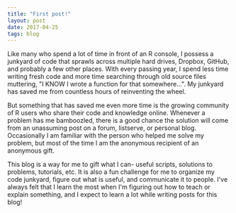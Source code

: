 ```yaml
---
title: "First post!"
layout: post
date: 2017-04-25
tags: blog
---
```


Like many who spend a lot of time in front of an R console, I possess a junkyard of code that sprawls across multiple hard drives, Dropbox, GitHub, and probably a few other places. With every passing year, I spend less time writing fresh code and more time searching through old source files muttering, "I KNOW I wrote a function for that somewhere...". My junkyard has saved me from countless hours of reinventing the wheel.

But something that has saved me even more time is the growing community of R users who share their code and knowledge online. Whenever a problem has me bamboozled, there is a good chance the solution will come from an unassuming post on a forum, listserve, or personal blog. Occasionally I am familiar with the person who helped me solve my problem, but most of the time I am the anonymous recipient of an anonymous gift. 

This blog is a way for me to gift what I can- useful scripts, solutions to problems, tutorials, etc. It is also a fun challenge for me to organize my code junkyard, figure out what is useful, and communicate it to people. I've always felt that I learn the most when I'm figuring out how to teach or explain something, and I expect to learn a lot while writing posts for this blog!




